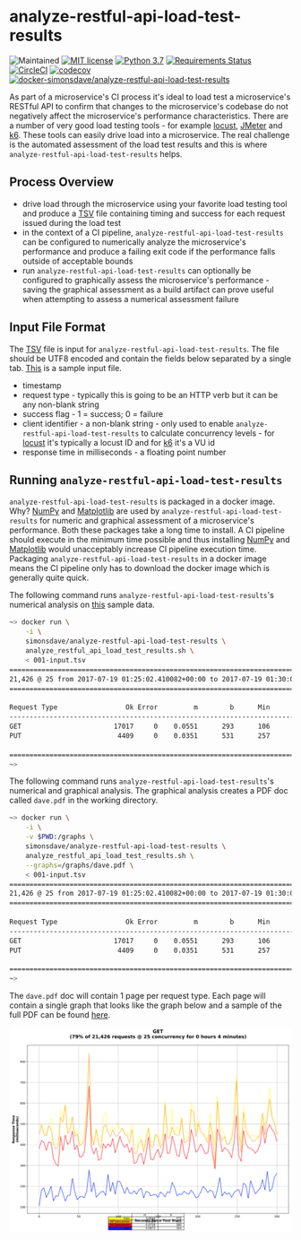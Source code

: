 # analyze-restful-api-load-test-results

![Maintained](https://img.shields.io/maintenance/yes/2020.svg?style=flat)
[![MIT license](http://img.shields.io/badge/license-MIT-brightgreen.svg)](http://opensource.org/licenses/MIT)
[![Python 3.7](https://img.shields.io/badge/python-3.7-blue.svg)](https://www.python.org/downloads/release/python-370/)
[![Requirements Status](https://requires.io/github/simonsdave/analyze-restful-api-load-test-results/requirements.svg?branch=master)](https://requires.io/github/simonsdave/analyze-restful-api-load-test-results/requirements/?branch=master)
[![CircleCI](https://circleci.com/gh/simonsdave/analyze-restful-api-load-test-results.svg?style=shield)](https://circleci.com/gh/simonsdave/analyze-restful-api-load-test-results)
[![codecov](https://codecov.io/gh/simonsdave/analyze-restful-api-load-test-results/branch/master/graph/badge.svg)](https://codecov.io/gh/simonsdave/analyze-restful-api-load-test-results)
[![docker-simonsdave/analyze-restful-api-load-test-results](https://img.shields.io/badge/docker-simonsdave%2Fanalyze%20restful%20api%20load%20test%20results-blue.svg)](https://hub.docker.com/r/simonsdave/analyze-restful-api-load-test-results/)

As part of a microservice's CI process it's ideal to
load test a microservice's RESTful API to confirm
that changes to the microservice's codebase do not negatively
affect the microservice's performance characteristics.
There are a number of very good load testing tools - for
example [locust](http://locust.io),
[JMeter](http://jmeter.apache.org)
and [k6](https://k6.io).
These tools can easily drive load into a microservice.
The real challenge is the automated assessment of the load test results
and this is where ```analyze-restful-api-load-test-results``` helps.

## Process Overview

* drive load through the microservice using your favorite load
  testing tool and produce a [TSV](https://en.wikipedia.org/wiki/Tab-separated_values)
  file containing timing and success for each request issued during the
  load test
* in the context of a CI pipeline, ```analyze-restful-api-load-test-results```
  can be configured to numerically analyze the microservice's performance
  and produce a failing exit code if the performance falls outside of acceptable
  bounds
* run ```analyze-restful-api-load-test-results``` can optionally
  be configured to graphically assess the microservice's performance - saving
  the graphical assessment as a build artifact can prove useful when attempting
  to assess a numerical assessment failure

## Input File Format

The [TSV](https://en.wikipedia.org/wiki/Tab-separated_values) file is
input for ```analyze-restful-api-load-test-results```.
The file should be UTF8 encoded
and contain the fields below separated by a single tab.
[This](samples/001-input.tsv) is a sample input file.

* timestamp
* request type - typically this is going to be an HTTP verb but
  it can be any non-blank string
* success flag - 1 = success; 0 = failure
* client identifier - a non-blank string - only used to enable ```analyze-restful-api-load-test-results```
  to calculate concurrency levels - for [locust](http://locust.io) it's typically
  a locust ID and for [k6](https://k6.io) it's a VU id
* response time in milliseconds - a floating point number

## Running ```analyze-restful-api-load-test-results```

```analyze-restful-api-load-test-results``` is packaged in a docker image.
Why? [NumPy](http://www.numpy.org) and [Matplotlib](http://matplotlib.org)
are used by ```analyze-restful-api-load-test-results```
for numeric and graphical assessment of a microservice's performance.
Both these packages take a long time to install.
A CI pipeline should execute in the minimum time possible
and thus installing [NumPy](http://www.numpy.org) and [Matplotlib](http://matplotlib.org)
would unacceptably increase CI pipeline execution time.
Packaging ```analyze-restful-api-load-test-results``` in a docker image
means the CI pipeline only has to download the docker image which is
generally quite quick.

The following command runs ```analyze-restful-api-load-test-results```'s
numerical analysis on [this](samples/001-input.tsv) sample data.

```bash
~> docker run \
    -i \
    simonsdave/analyze-restful-api-load-test-results \
    analyze_restful_api_load_test_results.sh \
    < 001-input.tsv
=====================================================================================
21,426 @ 25 from 2017-07-19 01:25:02.410082+00:00 to 2017-07-19 01:30:02.245437+00:00
=====================================================================================

Request Type                 Ok Error         m        b      Min       50       95       99      Max
-----------------------------------------------------------------------------------------------------
GET                       17017     0    0.0551      293      106      290      432      509      842
PUT                        4409     0    0.0351      531      257      508      765     1131     1748

=====================================================================================
~>
```

The following command runs ```analyze-restful-api-load-test-results```'s
numerical and graphical analysis. The graphical analysis creates a PDF doc
called ```dave.pdf``` in the working directory.

```bash
~> docker run \
    -i \
    -v $PWD:/graphs \
    simonsdave/analyze-restful-api-load-test-results \
    analyze_restful_api_load_test_results.sh \
    --graphs=/graphs/dave.pdf \
    < 001-input.tsv
=====================================================================================
21,426 @ 25 from 2017-07-19 01:25:02.410082+00:00 to 2017-07-19 01:30:02.245437+00:00
=====================================================================================

Request Type                 Ok Error         m        b      Min       50       95       99      Max
-----------------------------------------------------------------------------------------------------
GET                       17017     0    0.0551      293      106      290      432      509      842
PUT                        4409     0    0.0351      531      257      508      765     1131     1748

=====================================================================================
~>
```

The ```dave.pdf``` doc will contain 1 page per request type. Each page will
contain a single graph that looks like the graph below and a sample of the
full PDF can be found [here](samples/001-input.pdf).

![](samples/001-input.png)
